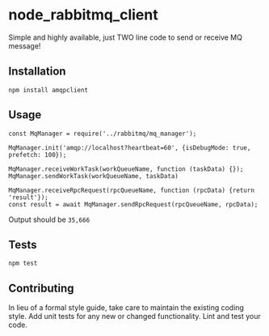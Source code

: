 # node_rabbitmq_client
Simple and highly available, just TWO line code to send or receive MQ message!

## Installation

  `npm install amqpclient`

## Usage

    const MqManager = require('../rabbitmq/mq_manager');
    
    MqManager.init('amqp://localhost?heartbeat=60', {isDebugMode: true, prefetch: 100});
    
    MqManager.receiveWorkTask(workQueueName, function (taskData) {});
    MqManager.sendWorkTask(workQueueName, taskData)
    
    MqManager.receiveRpcRequest(rpcQueueName, function (rpcData) {return 'result'});
    const result = await MqManager.sendRpcRequest(rpcQueueName, rpcData);
  
  
  Output should be `35,666`


## Tests

  `npm test`

## Contributing

In lieu of a formal style guide, take care to maintain the existing coding style. Add unit tests for any new or changed functionality. Lint and test your code.